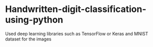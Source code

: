 # Handwritten-digit-classification-using-python

Used deep learning libraries such as TensorFlow or Keras and MNIST dataset for the images
